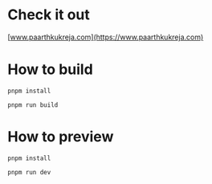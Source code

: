 # Check it out

[www.paarthkukreja.com](https://www.paarthkukreja.com)

# How to build

```
pnpm install
```

```
pnpm run build
```

# How to preview

```
pnpm install
```

```
pnpm run dev
```
